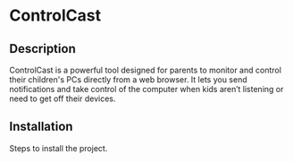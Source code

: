 # ControlCast

## Description
ControlCast is a powerful tool designed for parents to monitor and control their children's PCs directly from a web browser.
It lets you send notifications and take control of the computer when kids aren’t listening or need to get off their devices.

## Installation
Steps to install the project.